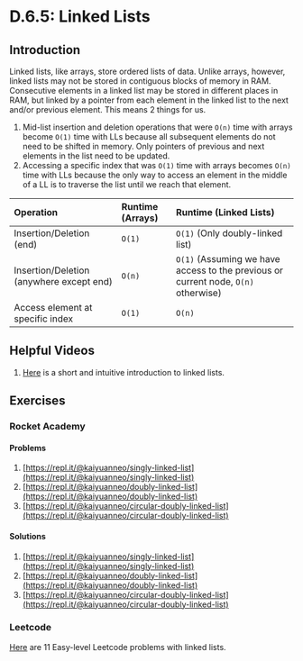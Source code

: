 # D.6.5: Linked Lists

## Introduction

Linked lists, like arrays, store ordered lists of data. Unlike arrays, however, linked lists may not be stored in contiguous blocks of memory in RAM. Consecutive elements in a linked list may be stored in different places in RAM, but linked by a pointer from each element in the linked list to the next and/or previous element. This means 2 things for us.

1. Mid-list insertion and deletion operations that were `O(n)` time with arrays become `O(1)` time with LLs because all subsequent elements do not need to be shifted in memory. Only pointers of previous and next elements in the list need to be updated.
2. Accessing a specific index that was `O(1)` time with arrays becomes `O(n)` time with LLs because the only way to access an element in the middle of a LL is to traverse the list until we reach that element.

| Operation | Runtime \(Arrays\) | Runtime \(Linked Lists\) |
| :--- | :--- | :--- |
| Insertion/Deletion \(end\) | `O(1)` | `O(1)` \(Only doubly-linked list\) |
| Insertion/Deletion \(anywhere except end\) | `O(n)` | `O(1)` \(Assuming we have access to the previous or current node, `O(n)` otherwise\) |
| Access element at specific index | `O(1)` | `O(n)` |

## Helpful Videos

1. [Here](https://www.youtube.com/watch?v=R9PTBwOzceo) is a short and intuitive introduction to linked lists.

## Exercises

### Rocket Academy

#### Problems

1. [https://repl.it/@kaiyuanneo/singly-linked-list](https://repl.it/@kaiyuanneo/singly-linked-list)
2. [https://repl.it/@kaiyuanneo/doubly-linked-list](https://repl.it/@kaiyuanneo/doubly-linked-list)
3. [https://repl.it/@kaiyuanneo/circular-doubly-linked-list](https://repl.it/@kaiyuanneo/circular-doubly-linked-list)

#### Solutions

1. [https://repl.it/@kaiyuanneo/singly-linked-list](https://repl.it/@kaiyuanneo/singly-linked-list)
2. [https://repl.it/@kaiyuanneo/doubly-linked-list](https://repl.it/@kaiyuanneo/doubly-linked-list)
3. [https://repl.it/@kaiyuanneo/circular-doubly-linked-list](https://repl.it/@kaiyuanneo/circular-doubly-linked-list)

### Leetcode

[Here](https://leetcode.com/problemset/all/?topicSlugs=queue%2Clinked-list&difficulty=Easy) are 11 Easy-level Leetcode problems with linked lists.

